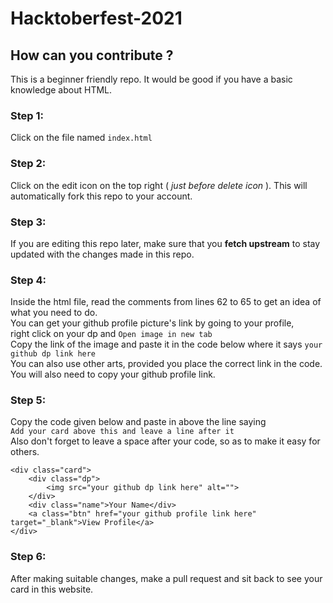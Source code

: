 # Hacktoberfest-2021

## How can you contribute ?

This is a beginner friendly repo. 
It would be good if you have a basic knowledge about HTML.

### Step 1:
Click on the file named ```index.html```

### Step 2:
Click on the edit icon on the top right ( _just before delete icon_ ). This will automatically fork this repo to your account.

### Step 3:
If you are editing this repo later, make sure that you __fetch upstream__ to stay updated with the changes made in this repo. 

### Step 4:
Inside the html file, read the comments from lines 62 to 65 to get an idea of what you need to do. <br>
You can get your github profile picture's link by going to your profile, <br> right click on your dp and ```Open image in new tab``` <br>
Copy the link of the image and paste it in the code below where it says ```your github dp link here``` <br>
You can also use other arts, provided you place the correct link in the code. <br>
You will also need to copy your github profile link.

### Step 5:
Copy the code given below and paste in above the line saying <br>
```Add your card above this and leave a line after it``` <br>
Also don't forget to leave a space after your code, so as to make it easy for others.

``` [html]
<div class="card">
    <div class="dp">
        <img src="your github dp link here" alt="">
    </div>
    <div class="name">Your Name</div>
    <a class="btn" href="your github profile link here" target="_blank">View Profile</a>
</div>
```

### Step 6:
After making suitable changes, make a pull request and sit back to see your card in this website.

